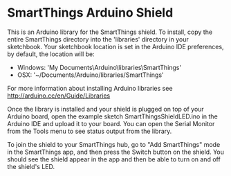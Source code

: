 SmartThings Arduino Shield
==========================

This is an Arduino library for the SmartThings shield. To install, copy the
entire SmartThings directory into the 'libraries' directory in your sketchbook.
Your sketchbook location is set in the Arduino IDE preferences, by default, the
location will be:

- Windows: 'My Documents\Arduino\libraries\SmartThings'
- OSX: '~/Documents/Arduino/libraries/SmartThings'

For more information about installing Arduino libraries see http://arduino.cc/en/Guide/Libraries

Once the library is installed and your shield is plugged on top of your Arduino 
board, open the example sketch SmartThingsShieldLED.ino in the Arduino IDE and
upload it to your board. You can open the Serial Monitor from the Tools menu to
see status output from the library.

To join the shield to your SmartThings hub, go to "Add SmartThings" mode in the
SmartThings app, and then press the Switch button on the shield. You should see
the shield appear in the app and then be able to turn on and off the shield's LED.

